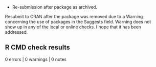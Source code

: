 * Re-submission after package as archived.

Resubmit to CRAN after the package was removed due to a Warning concerning the use of packages in the Suggests field. Warning does not show up in any of the local or online checks. I hope that it has been addressed. 

## R CMD check results

0 errors | 0 warnings | 0 notes

